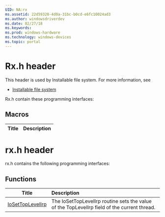 ```yaml
---
UID: NA:rx
ms.assetid: 22d59328-4d0a-31bc-b0cd-e6fc10024ad3
ms.author: windowsdriverdev
ms.date: 02/27/18
ms.keywords: 
ms.prod: windows-hardware
ms.technology: windows-devices
ms.topic: portal
---
```


# Rx.h header



This header is used by Installable file system. For more information, see
- [Installable file system](../_ifsk/index.md)

Rx.h contain these programming interfaces:


## Macros

| Title   | Description   |
| ---- |:----

# rx.h header



rx.h contains the following programming interfaces:





## Functions
| Title | Description |
| ---- |:---- |
| [IoSetTopLevelIrp](nf-rx-iosettoplevelirp.md) | The IoSetTopLevelIrp routine sets the value of the TopLevelIrp field of the current thread. |